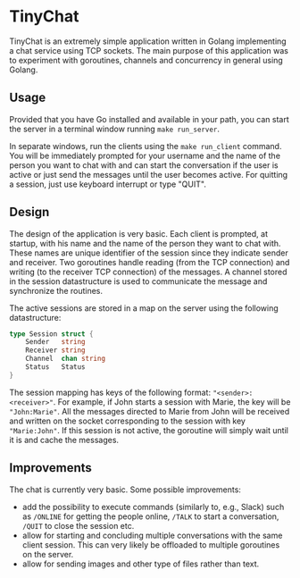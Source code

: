 # TinyChat

TinyChat is an extremely simple application written in Golang implementing
a chat service using TCP sockets. The main purpose of this application was to
experiment with goroutines, channels and concurrency in general using Golang.

## Usage

Provided that you have Go installed and available in your path, you can start the
server in a terminal window running `make run_server`.

In separate windows, run the clients using the `make run_client` command. You will
be immediately prompted for your username and the name of the person you want to
chat with and can start the conversation if the user is active or just send the messages
until the user becomes active. For quitting a session, just use keyboard interrupt or
type "QUIT".

## Design

The design of the application is very basic. Each client is prompted, at startup,
with his name and the name of the person they want to chat with. These names are
unique identifier of the session since they indicate sender and receiver. Two
goroutines handle reading (from the TCP connection) and writing (to the receiver
TCP connection) of the messages. A channel stored in the session datastructure is
used to communicate the message and synchronize the routines.

The active sessions are stored in a map on the server using the following 
datastructure:

```go
type Session struct {
    Sender   string
    Receiver string
    Channel  chan string
    Status   Status
}
```

The session mapping has keys of the following format: `"<sender>:<receiver>"`. For example,
if John starts a session with Marie, the key will be `"John:Marie"`. All the messages directed
to Marie from John will be received and written on the socket corresponding to the session with
key `"Marie:John"`. If this session is not active, the goroutine will simply wait until it is and
cache the messages.

## Improvements

The chat is currently very basic. Some possible improvements:

* add the possibility to execute commands (similarly to, e.g., Slack) such as `/ONLINE` for getting 
the people online, `/TALK` to start a conversation, `/QUIT` to close the session etc.
* allow for starting and concluding multiple conversations with the same client session. This can very
likely be offloaded to multiple goroutines on the server.
* allow for sending images and other type of files rather than text.
